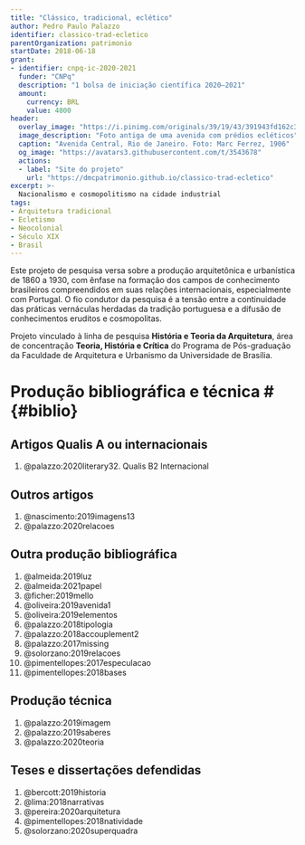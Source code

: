 ```yaml
---
title: "Clássico, tradicional, eclético"
author: Pedro Paulo Palazzo
identifier: classico-trad-ecletico
parentOrganization: patrimonio
startDate: 2018-06-18
grant:
- identifier: cnpq-ic-2020-2021
  funder: "CNPq"
  description: "1 bolsa de iniciação científica 2020–2021"
  amount:
    currency: BRL
    value: 4800
header:
  overlay_image: "https://i.pinimg.com/originals/39/19/43/391943fd162c3af27bfc3ab1bf56e323.jpg"
  image_description: "Foto antiga de uma avenida com prédios ecléticos"
  caption: "Avenida Central, Rio de Janeiro. Foto: Marc Ferrez, 1906"
  og_image: "https://avatars3.githubusercontent.com/t/3543678"
  actions:
  - label: "Site do projeto"
    url: "https://dmcpatrimonio.github.io/classico-trad-ecletico"
excerpt: >-
  Nacionalismo e cosmopolitismo na cidade industrial
tags:
- Arquitetura tradicional
- Ecletismo
- Neocolonial
- Século XIX
- Brasil
---
```


Este projeto de pesquisa versa sobre a produção arquitetônica e
urbanística de 1860 a 1930, com ênfase na formação dos campos de
conhecimento brasileiros compreendidos em suas relações internacionais,
especialmente com Portugal. O fio condutor da pesquisa é a tensão entre
a continuidade das práticas vernáculas herdadas da tradição portuguesa
e a difusão de conhecimentos eruditos e cosmopolitas.

Projeto vinculado à linha de pesquisa **História e Teoria da
Arquitetura**, área de concentração **Teoria, História e Crítica** do
Programa de Pós-graduação da Faculdade de Arquitetura e Urbanismo da
Universidade de Brasília.

# Produção bibliográfica e técnica # {#biblio}

## Artigos Qualis A ou internacionais ##

1. @palazzo:2020literary32. Qualis B2 Internacional

## Outros artigos ##

1. @nascimento:2019imagens13
2. @palazzo:2020relacoes

## Outra produção bibliográfica ##

1. @almeida:2019luz
2. @almeida:2021papel
3. @ficher:2019mello
4. @oliveira:2019avenida1
5. @oliveira:2019elementos
6. @palazzo:2018tipologia
7. @palazzo:2018accouplement2
8. @palazzo:2017missing
9. @solorzano:2019relacoes
9. @pimentellopes:2017especulacao
9. @pimentellopes:2018bases

## Produção técnica ##

1. @palazzo:2019imagem
2. @palazzo:2019saberes
3. @palazzo:2020teoria

## Teses e dissertações defendidas ##

1. @bercott:2019historia
2. @lima:2018narrativas
3. @pereira:2020arquitetura
4. @pimentellopes:2018natividade
5. @solorzano:2020superquadra

